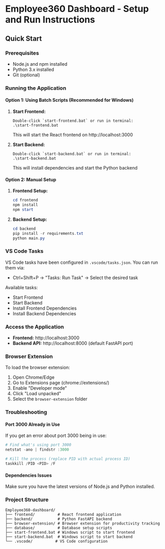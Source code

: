 # Employee360 Dashboard - Setup and Run Instructions

## Quick Start

### Prerequisites
- Node.js and npm installed
- Python 3.x installed
- Git (optional)

### Running the Application

#### Option 1: Using Batch Scripts (Recommended for Windows)

1. **Start Frontend:**
   ```
   Double-click `start-frontend.bat` or run in terminal:
   .\start-frontend.bat
   ```
   This will start the React frontend on http://localhost:3000

2. **Start Backend:**
   ```
   Double-click `start-backend.bat` or run in terminal:
   .\start-backend.bat
   ```
   This will install dependencies and start the Python backend

#### Option 2: Manual Setup

1. **Frontend Setup:**
   ```powershell
   cd frontend
   npm install
   npm start
   ```

2. **Backend Setup:**
   ```powershell
   cd backend
   pip install -r requirements.txt
   python main.py
   ```

### VS Code Tasks

VS Code tasks have been configured in `.vscode/tasks.json`. You can run them via:
- Ctrl+Shift+P → "Tasks: Run Task" → Select the desired task

Available tasks:
- Start Frontend
- Start Backend  
- Install Frontend Dependencies
- Install Backend Dependencies

### Access the Application

- **Frontend:** http://localhost:3000
- **Backend API:** http://localhost:8000 (default FastAPI port)

### Browser Extension

To load the browser extension:
1. Open Chrome/Edge
2. Go to Extensions page (chrome://extensions/)
3. Enable "Developer mode"
4. Click "Load unpacked"
5. Select the `browser-extension` folder

### Troubleshooting

#### Port 3000 Already in Use
If you get an error about port 3000 being in use:
```powershell
# Find what's using port 3000
netstat -ano | findstr :3000

# Kill the process (replace PID with actual process ID)
taskkill /PID <PID> /F
```

#### Dependencies Issues
Make sure you have the latest versions of Node.js and Python installed.

### Project Structure

```
Employee360-dashboard/
├── frontend/          # React frontend application
├── backend/           # Python FastAPI backend
├── browser-extension/ # Browser extension for productivity tracking
├── database/          # Database setup scripts
├── start-frontend.bat # Windows script to start frontend
├── start-backend.bat  # Windows script to start backend
└── .vscode/          # VS Code configuration
```